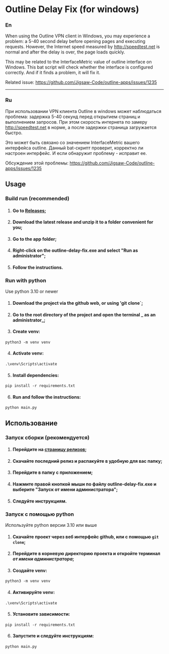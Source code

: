 # Outline Delay Fix (for windows)

### En

When using the Outline VPN client in Windows, you may experience a problem: a 5-40 second delay before opening pages and executing requests. However, the Internet speed measured by http://speedtest.net is normal and after the delay is over, the page loads quickly.

This may be related to the InterfaceMetric value of outline interface on Windows. This bat script will check whether the interface is configured correctly. And if it finds a problem, it will fix it.

Related issue: https://github.com/Jigsaw-Code/outline-apps/issues/1235

---

### Ru

При использовании VPN клиента Outline в windows может наблюдаться проблема: задержка 5-40 секунд перед открытием страниц и выполнением запросов. При этом скорость интернета по замеру http://speedtest.net в норме, а после задержки страница загружается быстро.

Это может быть связано со значением InterfaceMetric вашего интерфейса outline. Данный bat-скрипт проверит, корректно ли настроен интерфейс. И если обнаружит проблему - исправит ее.

Обсуждение этой проблемы: https://github.com/Jigsaw-Code/outline-apps/issues/1235

## Usage

### Build run (recommended)

1. #### Go to [Releases](https://github.com/lowfc/outline-delay-fix/releases);
2. #### Download the latest release and unzip it to a folder convenient for you;
3. #### Go to the app folder;
4. #### Right-click on the outline-delay-fix.exe and select "Run as administrator";
5. #### Follow the instructions.

### Run with python

Use python 3.10 or newer

1. #### Download the project via the github web, or using 'git clone`;
2. #### Go to the root directory of the project and open the terminal **_ as an administrator_**;
3. #### Create venv:
```shell
python3 -m venv venv
```
4. #### Activate venv:
```shell
.\venv\Scripts\activate
```
5. #### Install dependencies:
```shell
pip install -r requirements.txt
```
6. #### Run and follow the instructions:
```shell
python main.py
```

## Использование

### Запуск сборки (рекомендуется)

1. #### Перейдите на [страницу релизов](https://github.com/lowfc/outline-delay-fix/releases);
2. #### Скачайте последний релиз и распакуйте в удобную для вас папку;
3. #### Перейдите в папку с приложением;
4. #### Нажмите правой кнопкой мыши по файлу outline-delay-fix.exe и выберите "Запуск от имени администратора";
5. #### Следуйте инструкциям.

### Запуск с помощью python

Используйте python версии 3.10 или выше

1. #### Скачайте проект через веб интерфейс github, или с помощью `git clone`;
2. #### Перейдите в корневую директорию проекта и откройте терминал **_от имени администратора_**;
3. #### Создайте venv:
```shell
python3 -m venv venv
```
4. #### Активируйте venv:
```shell
.\venv\Scripts\activate
```
5. #### Установите зависимости:
```shell
pip install -r requirements.txt
```
6. #### Запустите и следуйте инструкциям:
```shell
python main.py
```

